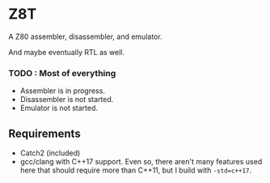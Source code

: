 # Z8T
A Z80 assembler, disassembler, and emulator.

And maybe eventually RTL as well.

### TODO : Most of everything
- Assembler is in progress.
- Disassembler is not started.
- Emulator is not started.

## Requirements 
- Catch2 (included)
- gcc/clang with C++17 support. Even so, there aren't many features used here that should require more than C++11, but I build with `-std=c++17`.
